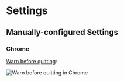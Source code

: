 # Settings

## Manually-configured Settings

### Chrome

[Warn before quitting](http://www.omgchrome.com/mac-warn-before-quitting-chrome/):

![Warn before quitting in Chrome](https://cloud.githubusercontent.com/assets/1935696/26032815/ba0bed2a-389c-11e7-8de0-eb5320f6e597.png)
